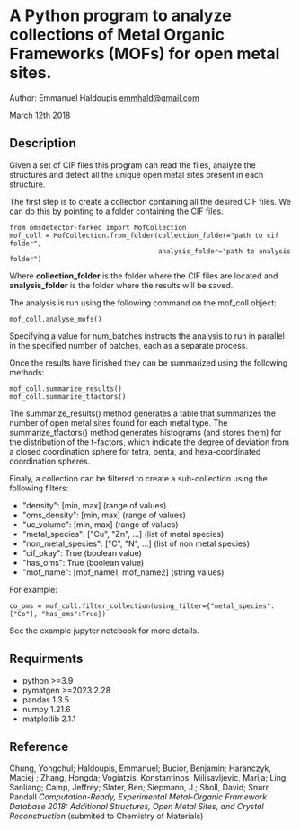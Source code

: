 # A Python program to analyze collections of Metal Organic Frameworks (MOFs) for open metal sites.
Author: Emmanuel Haldoupis <emmhald@gmail.com>

March 12th 2018

## Description

Given a set of CIF files this program can read the files, analyze the structures and
detect all the unique open metal sites present in each structure.

The first step is to create a collection containing all the desired CIF files. We can do
this by pointing to a folder containing the CIF files.

```
from omsdetector-forked import MofCollection
mof_coll = MofCollection.from_folder(collection_folder="path to cif folder",
                                     analysis_folder="path to analysis folder")
```

Where **collection_folder** is the folder where the CIF files are located and **analysis_folder** is the folder where the results will be saved.


The analysis is run using the following command on the mof_coll object:

```
mof_coll.analyse_mofs()
```

Specifying a value for num_batches instructs the analysis to run in parallel in the specified number
of batches, each as a separate process.

Once the results have finished they can be summarized using the following methods:

```
mof_coll.summarize_results()
mof_coll.summarize_tfactors()
```

The summarize_results() method generates a table that summarizes the number of open metal sites found for each metal type.
The summarize_tfactors() method generates histograms (and stores them) for the distribution of the t-factors, which indicate
the degree of deviation from a closed coordination sphere for tetra, penta, and hexa-coordinated coordination spheres.

Finaly, a collection can be filtered to create a sub-collection using the following filters:

* "density": [min, max] (range of values)
* "oms_density": [min, max] (range of values)
* "uc_volume":  [min, max] (range of values)
* "metal_species": ["Cu", "Zn", ...] (list of metal species)
* "non_metal_species": ["C", "N", ...] (list of non metal species)
* "cif_okay": True (boolean value)
* "has_oms": True (boolean value)
* "mof_name":  [mof_name1, mof_name2] (string values)

For example:

```
co_oms = mof_coll.filter_collection(using_filter={"metal_species":["Co"], "has_oms":True})
```
See the example jupyter notebook for more details.

## Requirments
* python >=3.9
* pymatgen >=2023.2.28
* pandas 1.3.5
* numpy 1.21.6
* matplotlib 2.1.1

## Reference

Chung, Yongchul; Haldoupis, Emmanuel; Bucior, Benjamin; Haranczyk, Maciej ; Zhang, Hongda; Vogiatzis, Konstantinos; Milisavljevic, Marija; Ling, Sanliang; Camp, Jeffrey; Slater, Ben; Siepmann, J.; Sholl, David; Snurr, Randall *Computation-Ready, Experimental Metal-Organic Framework Database 2018: Additional Structures, Open Metal Sites, and Crystal Reconstruction* (submited to Chemistry of Materials)

